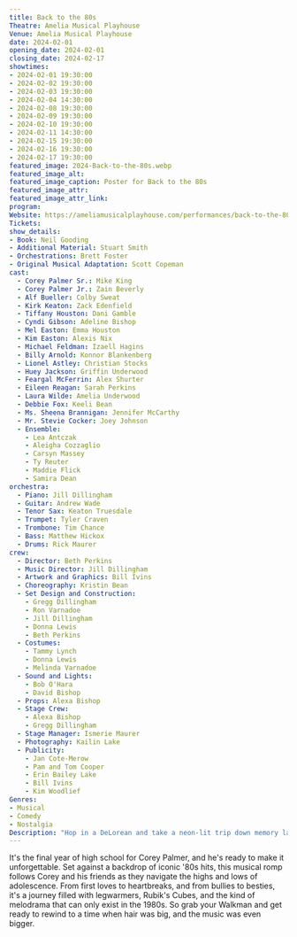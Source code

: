 ```yaml
---
title: Back to the 80s
Theatre: Amelia Musical Playhouse
Venue: Amelia Musical Playhouse
date: 2024-02-01
opening_date: 2024-02-01
closing_date: 2024-02-17
showtimes:
- 2024-02-01 19:30:00
- 2024-02-02 19:30:00
- 2024-02-03 19:30:00
- 2024-02-04 14:30:00
- 2024-02-08 19:30:00
- 2024-02-09 19:30:00
- 2024-02-10 19:30:00
- 2024-02-11 14:30:00
- 2024-02-15 19:30:00
- 2024-02-16 19:30:00
- 2024-02-17 19:30:00
featured_image: 2024-Back-to-the-80s.webp
featured_image_alt: 
featured_image_caption: Poster for Back to the 80s
featured_image_attr: 
featured_image_attr_link: 
program:
Website: https://ameliamusicalplayhouse.com/performances/back-to-the-80s-musical/
Tickets: 
show_details: 
- Book: Neil Gooding
- Additional Material: Stuart Smith
- Orchestrations: Brett Foster
- Original Musical Adaptation: Scott Copeman
cast:
  - Corey Palmer Sr.: Mike King
  - Corey Palmer Jr.: Zain Beverly
  - Alf Bueller: Colby Sweat
  - Kirk Keaton: Zack Edenfield
  - Tiffany Houston: Dani Gamble
  - Cyndi Gibson: Adeline Bishop
  - Mel Easton: Emma Houston
  - Kim Easton: Alexis Nix
  - Michael Feldman: Izaell Hagins
  - Billy Arnold: Konnor Blankenberg
  - Lionel Astley: Christian Stocks
  - Huey Jackson: Griffin Underwood
  - Feargal McFerrin: Alex Shurter
  - Eileen Reagan: Sarah Perkins
  - Laura Wilde: Amelia Underwood
  - Debbie Fox: Keeli Bean
  - Ms. Sheena Brannigan: Jennifer McCarthy
  - Mr. Stevie Cocker: Joey Johnson
  - Ensemble:
    - Lea Antczak
    - Aleigha Cozzaglio
    - Carsyn Massey
    - Ty Reuter
    - Maddie Flick
    - Samira Dean
orchestra:
  - Piano: Jill Dillingham
  - Guitar: Andrew Wade
  - Tenor Sax: Keaton Truesdale
  - Trumpet: Tyler Craven
  - Trombone: Tim Chance
  - Bass: Matthew Hickox
  - Drums: Rick Maurer
crew:
  - Director: Beth Perkins
  - Music Director: Jill Dillingham
  - Artwork and Graphics: Bill Ivins
  - Choreography: Kristin Bean
  - Set Design and Construction:
    - Gregg Dillingham
    - Ron Varnadoe
    - Jill Dillingham
    - Donna Lewis
    - Beth Perkins
  - Costumes:
    - Tammy Lynch
    - Donna Lewis
    - Melinda Varnadoe
  - Sound and Lights:
    - Bob O'Hara
    - David Bishop
  - Props: Alexa Bishop
  - Stage Crew:
    - Alexa Bishop
    - Gregg Dillingham
  - Stage Manager: Ismerie Maurer
  - Photography: Kailin Lake
  - Publicity:
    - Jan Cote-Merow
    - Pam and Tom Cooper
    - Erin Bailey Lake
    - Bill Ivins
    - Kim Woodlief
Genres:
- Musical
- Comedy
- Nostalgia
Description: "Hop in a DeLorean and take a neon-lit trip down memory lane in this jukebox musical extravaganza."
---
```

It's the final year of high school for Corey Palmer, and he's ready to make it unforgettable. Set against a backdrop of iconic '80s hits, this musical romp follows Corey and his friends as they navigate the highs and lows of adolescence. From first loves to heartbreaks, and from bullies to besties, it's a journey filled with legwarmers, Rubik's Cubes, and the kind of melodrama that can only exist in the 1980s. So grab your Walkman and get ready to rewind to a time when hair was big, and the music was even bigger.